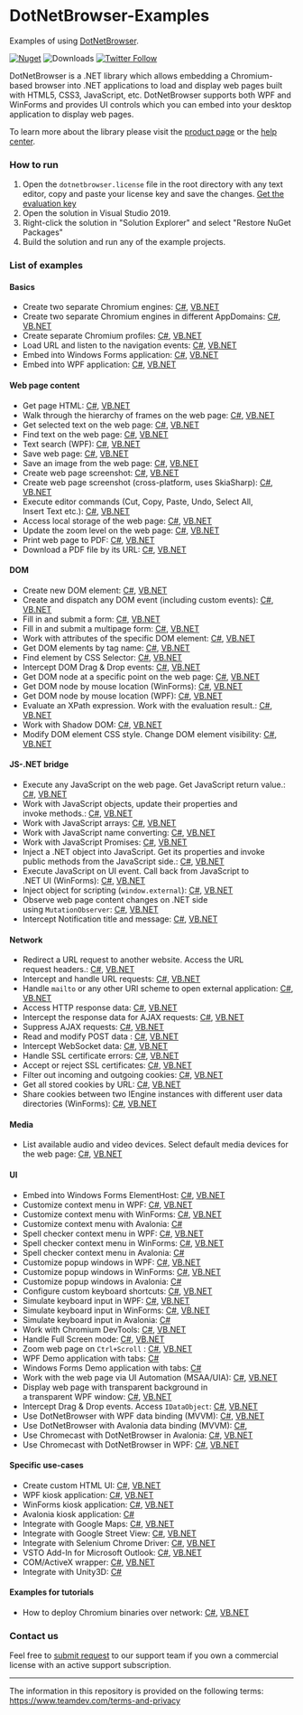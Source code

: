 # DotNetBrowser-Examples
Examples of using [DotNetBrowser](https://teamdev.com/dotnetbrowser).

[![Nuget](https://img.shields.io/nuget/v/DotNetBrowser?color=%238f479b&style=for-the-badge)](https://www.nuget.org/packages/DotNetBrowser/) ![Downloads](https://img.shields.io/nuget/dt/DotNetBrowser?color=%238f479b&style=for-the-badge) [![Twitter Follow](https://img.shields.io/twitter/follow/DotNetBrowser?color=%238f479b&style=for-the-badge)](https://twitter.com/intent/follow?screen_name=DotNetBrowser)

DotNetBrowser is a .NET library which allows embedding a Chromium-based browser into .NET applications to load and display web pages built with HTML5, CSS3, JavaScript, etc. DotNetBrowser supports both WPF and WinForms and provides UI controls which you can embed into your desktop application to display web pages. 

To learn more about the library please visit the [product page](https://teamdev.com/dotnetbrowser) or the [help center](https://teamdev.com/dotnetbrowser/docs).

### How to run
1. Open the `dotnetbrowser.license` file in the root directory with any text editor, copy and paste your license key and save the changes. [Get the evaluation key](https://teamdev.com/dotnetbrowser#evaluate)
2. Open the solution in Visual Studio 2019.
3. Right-click the solution in "Solution Explorer" and select "Restore NuGet Packages"
4. Build the solution and run any of the example projects.

### List of examples

#### Basics

* Create two separate Chromium engines: [C#](csharp/console/SeparateEngines/Program.cs), [VB.NET](vbnet/console/SeparateEngines/Program.vb)
* Create two separate Chromium engines in different AppDomains: [C#](csharp/console/SeparateEngines.AppDomains/Program.cs), [VB.NET](vbnet/console/SeparateEngines.AppDomains/Program.vb)
* Create separate Chromium profiles: [C#](csharp/winforms/Profiles), [VB.NET](vbnet/winforms/Profiles)
* Load URL and listen to the navigation events: [C#](csharp/console/LoadEvents/Program.cs), [VB.NET](vbnet/console/LoadEvents/Program.vb)
* Embed into Windows Forms application: [C#](https://github.com/TeamDev-IP/DotNetBrowser-QuickStart/tree/main/csharp/Embedding.WinForms), [VB.NET](https://github.com/TeamDev-IP/DotNetBrowser-QuickStart/tree/main/vbnet/Embedding.WinForms) 
* Embed into WPF application: [C#](https://github.com/TeamDev-IP/DotNetBrowser-QuickStart/tree/main/csharp/Embedding.Wpf), [VB.NET](https://github.com/TeamDev-IP/DotNetBrowser-QuickStart/tree/main/vbnet/Embedding.Wpf)

#### Web page content

* Get page HTML: [C#](csharp/console/GetHtml/Program.cs), [VB.NET](vbnet/console/GetHtml/Program.vb)
* Walk through the hierarchy of frames on the web page: [C#](csharp/console/GetFrames/Program.cs), [VB.NET](vbnet/console/GetFrames/Program.vb)
* Get selected text on the web page: [C#](csharp/console/GetSelectedText/Program.cs), [VB.NET](vbnet/console/GetSelectedText/Program.vb)
* Find text on the web page: [C#](csharp/console/FindText/Program.cs), [VB.NET](vbnet/console/FindText/Program.vb)
* Text search (WPF): [C#](csharp/wpf/FindText), [VB.NET](vbnet/wpf/FindText)
* Save web page: [C#](csharp/wpf/SaveWebPage), [VB.NET](vbnet/wpf/SaveWebPage)
* Save an image from the web page: [C#](csharp/console/SaveImageFromPage/Program.cs), [VB.NET](vbnet/console/SaveImageFromPage/Program.vb)
* Create web page screenshot: [C#](csharp/console/HtmlToImage/Program.cs), [VB.NET](vbnet/console/HtmlToImage/Program.vb)
* Create web page screenshot (cross-platform, uses SkiaSharp): [C#](csharp/console/HtmlToImage.SkiaSharp/Program.cs), [VB.NET](vbnet/console/HtmlToImage.SkiaSharp/Program.vb)
* Execute editor commands (Cut, Copy, Paste, Undo, Select All,<br/> Insert Text etc.): [C#](csharp/console/ExecuteCommand/Program.cs), [VB.NET](vbnet/console/ExecuteCommand/Program.vb)
* Access local storage of the web page: [C#](csharp/console/WebStorage), [VB.NET](vbnet/console/WebStorage/Program.vb)
* Update the zoom level on the web page: [C#](csharp/console/Zoom/Program.cs), [VB.NET](vbnet/console/Zoom/Program.vb)
* Print web page to PDF: [C#](csharp/console/Printing.WebPageToPdf/Program.cs), [VB.NET](vbnet/console/Printing.WebPageToPdf/Program.vb)
* Download a PDF file by its URL: [C#](csharp/console/DownloadPdf/Program.cs), [VB.NET](vbnet/console/DownloadPdf/Program.vb)

#### DOM 

* Create new DOM element: [C#](csharp/console/DomCreateElement/Program.cs), [VB.NET](vbnet/console/DomCreateElement/Program.vb)
* Create and dispatch any DOM event (including custom events): [C#](csharp/console/DomCreateEvent/Program.cs), [VB.NET](vbnet/console/DomCreateEvent/Program.vb)
* Fill in and submit a form: [C#](csharp/console/DomForm/Program.cs), [VB.NET](vbnet/console/DomForm/Program.vb)
* Fill in and submit a multipage form: [C#](csharp/winforms/SimulateUserInput), [VB.NET](vbnet/winforms/SimulateUserInput)
* Work with attributes of the specific DOM element: [C#](csharp/console/DomGetAttributes/Program.cs), [VB.NET](vbnet/console/DomGetAttributes/Program.vb)
* Get DOM elements by tag name: [C#](csharp/console/DomGetElements/Program.cs), [VB.NET](vbnet/console/DomGetElements/Program.vb)
* Find element by CSS Selector: [C#](csharp/console/DomQuerySelector/Program.cs), [VB.NET](vbnet/console/DomQuerySelector/Program.vb)
* Intercept DOM Drag & Drop events: [C#](csharp/winforms/Dom.DragAndDrop), [VB.NET](vbnet/winforms/Dom.DragAndDrop)
* Get DOM node at a specific point on the web page: [C#](csharp/console/Inspect/Program.cs), [VB.NET](vbnet/console/Inspect/Program.vb)
* Get DOM node by mouse location (WinForms): [C#](csharp/winforms/Inspect), [VB.NET](vbnet/winforms/Inspect)
* Get DOM node by mouse location (WPF): [C#](csharp/wpf/Inspect), [VB.NET](vbnet/wpf/Inspect)
* Evaluate an XPath expression. Work with the evaluation result.: [C#](csharp/console/XPath/Program.cs), [VB.NET](vbnet/console/XPath/Program.vb)
* Work with Shadow DOM: [C#](csharp/console/ShadowDom/Program.cs), [VB.NET](vbnet/console/ShadowDom/Program.vb)
* Modify DOM element CSS style. Change DOM element visibility: [C#](csharp/winforms/ElementVisibility), [VB.NET](vbnet/winforms/ElementVisibility)

#### JS-.NET bridge

* Execute any JavaScript on the web page. Get JavaScript return value.: [C#](csharp/console/JavaScript/Program.cs), [VB.NET](vbnet/console/JavaScript/Program.vb)
* Work with JavaScript objects, update their properties and <br/>invoke methods.: [C#](csharp/console/JavaScriptObjects/Program.cs), [VB.NET](vbnet/console/JavaScriptObjects/Program.vb)
* Work with JavaScript arrays: [C#](csharp/console/JavaScriptBridge.Arrays/Program.cs), [VB.NET](vbnet/console/JavaScriptBridge.Arrays/Program.vb)
* Work with JavaScript name converting: [C#](csharp/console/JavaScriptBridge.NameConverter/Program.cs), [VB.NET](vbnet/console/JavaScriptBridge.NameConverter/Program.vb)
* Work with JavaScript Promises: [C#](csharp/console/JavaScriptBridge.Promises/Program.cs), [VB.NET](vbnet/console/JavaScriptBridge.Promises/Program.vb)
* Inject a .NET object into JavaScript. Get its properties and invoke <br/>public methods from the JavaScript side.: [C#](csharp/console/JavaScriptBridge/Program.cs), [VB.NET](vbnet/console/JavaScriptBridge/Program.vb)
* Execute JavaScript on UI event. Call back from JavaScript to <br/>.NET UI (WinForms): [C#](csharp/winforms/JavaScriptBridge), [VB.NET](vbnet/winforms/JavaScriptBridge)
* Inject object for scripting (`window.external`): [C#](csharp/console/InjectObjectForScripting/Program.cs), [VB.NET](vbnet/console/InjectObjectForScripting/Program.vb)
* Observe web page content changes on .NET side <br/>using `MutationObserver`: [C#](csharp/winforms/ObservePageChanges), [VB.NET](vbnet/winforms/ObservePageChanges)
* Intercept Notification title and message: [C#](csharp/console/Notifications.InterceptData/Program.cs), [VB.NET](vbnet/console/Notifications.InterceptData/Program.vb)

#### Network

* Redirect a URL request to another website. Access the URL <br/>request headers.: [C#](csharp/console/NetworkHandlers/Program.cs), [VB.NET](vbnet/console/NetworkHandlers/Program.vb)
* Intercept and handle URL requests: [C#](csharp/console/CustomRequestHandling/Program.cs), [VB.NET](vbnet/console/CustomRequestHandling/Program.vb)
* Handle `mailto` or any other URI scheme to open external application: [C#](csharp/winforms/MailToHandling), [VB.NET](vbnet/winforms/MailToHandling)
* Access HTTP response data: [C#](csharp/console/AccessingHttpResponseData/Program.cs), [VB.NET](vbnet/console/AccessingHttpResponseData/Program.vb)
* Intercept the response data for AJAX requests: [C#](csharp/console/AjaxResponseIntercept/Program.cs), [VB.NET](vbnet/console/AjaxResponseIntercept/Program.vb) 
* Suppress AJAX requests: [C#](csharp/console/AjaxCallsFilter/Program.cs), [VB.NET](vbnet/console/AjaxCallsFilter/Program.vb) 
* Read and modify POST data : [C#](csharp/console/PostData/Program.cs), [VB.NET](vbnet/console/PostData/Program.vb)
* Intercept WebSocket data: [C#](csharp/console/WebSockets.InterceptData/Program.cs), [VB.NET](vbnet/console/WebSockets.InterceptData/Program.vb)
* Handle SSL certificate errors: [C#](csharp/console/CertificateError/Program.cs), [VB.NET](vbnet/console/CertificateError/Program.vb) 
* Accept or reject SSL certificates: [C#](csharp/console/CertificateVerifier/Program.cs), [VB.NET](vbnet/console/CertificateVerifier/Program.vb) 
* Filter out incoming and outgoing cookies: [C#](csharp/console/CookieFilter/Program.cs), [VB.NET](vbnet/console/CookieFilter/Program.vb) 
* Get all stored cookies by URL: [C#](csharp/console/Cookies/Program.cs), [VB.NET](vbnet/console/Cookies/Program.vb) 
* Share cookies between two IEngine instances with different user data directories (WinForms): [C#](csharp/winforms/CookiesSharing), [VB.NET](vbnet/winforms/CookiesSharing)

#### Media

* List available audio and video devices. Select default media devices for <br/>the web page: [C#](csharp/console/DefaultMediaStreamDevice/Program.cs), [VB.NET](vbnet/console/DefaultMediaStreamDevice/Program.vb)

#### UI
* Embed into Windows Forms ElementHost: [C#](csharp/winforms/ElementHostEmbedding), [VB.NET](vbnet/winforms/ElementHostEmbedding) 
* Customize context menu in WPF: [C#](csharp/wpf/ContextMenu), [VB.NET](vbnet/wpf/ContextMenu) 
* Customize context menu with WinForms: [C#](csharp/winforms/ContextMenu), [VB.NET](vbnet/winforms/ContextMenu) 
* Customize context menu with Avalonia: [C#](csharp/avalonia/ContextMenu)
* Spell checker context menu in WPF: [C#](csharp/wpf/ContextMenu.SpellCheck), [VB.NET](vbnet/wpf/ContextMenu.SpellCheck) 
* Spell checker context menu in WinForms: [C#](csharp/winforms/ContextMenu.SpellCheck), [VB.NET](vbnet/winforms/ContextMenu.SpellCheck)
* Spell checker context menu in Avalonia: [C#](csharp/avalonia/ContextMenu.SpellCheck)
* Customize popup windows in WPF: [C#](csharp/wpf/Popups), [VB.NET](vbnet/wpf/Popups) 
* Customize popup windows in WinForms: [C#](csharp/winforms/Popups), [VB.NET](vbnet/winforms/Popups) 
* Customize popup windows in Avalonia: [C#](csharp/avalonia/Popups)
* Configure custom keyboard shortcuts: [C#](csharp/winforms/CustomShortcuts), [VB.NET](vbnet/winforms/CustomShortcuts) 
* Simulate keyboard input in WPF: [C#](csharp/wpf/KeyboardEventSimulation), [VB.NET](vbnet/wpf/KeyboardEventSimulation)
* Simulate keyboard input in WinForms: [C#](csharp/winforms/KeyboardEventSimulation), [VB.NET](vbnet/winforms/KeyboardEventSimulation)
* Simulate keyboard input in Avalonia: [C#](csharp/avalonia/KeyboardEventSimulation)
* Work with Chromium DevTools: [C#](csharp/winforms/DevTools), [VB.NET](vbnet/winforms/DevTools)
* Handle Full Screen mode: [C#](csharp/winforms/FullScreen), [VB.NET](vbnet/winforms/FullScreen)
* Zoom web page on `Ctrl+Scroll` : [C#](csharp/wpf/Zoom), [VB.NET](vbnet/wpf/Zoom)
* WPF Demo application with tabs: [C#](csharp/wpf/Demo)
* Windows Forms Demo application with tabs: [C#](csharp/winforms/Demo)
* Work with the web page via UI Automation (MSAA/UIA): [C#](csharp/wpf/UiAutomation), [VB.NET](vbnet/wpf/UiAutomation)
* Display web page with transparent background in <br/>a transparent WPF window: [C#](csharp/wpf/TransparentWebPage), [VB.NET](vbnet/wpf/TransparentWebPage)
* Intercept Drag & Drop events. Access `IDataObject`: [C#](csharp/wpf/DragAndDrop), [VB.NET](vbnet/wpf/DragAndDrop)
* Use DotNetBrowser with WPF data binding (MVVM): [C#](csharp/wpf/Mvvm), [VB.NET](vbnet/wpf/Mvvm)
* Use DotNetBrowser with Avalonia data binding (MVVM): [C#](csharp/avalonia/Mvvm),
* Use Chromecast with DotNetBrowser in Avalonia: [C#](csharp/avalonia/Chromecast), [VB.NET](vbnet/avalonia/Chromecast)
* Use Chromecast with DotNetBrowser in WPF: [C#](csharp/wpf/Chromecast), [VB.NET](vbnet/wpf/Chromecast)

#### Specific use-cases

* Create custom HTML UI: [C#](csharp/wpf/CreateHtmlUi), [VB.NET](vbnet/wpf/CreateHtmlUi)
* WPF kiosk application: [C#](csharp/wpf/Kiosk), [VB.NET](vbnet/wpf/Kiosk)
* WinForms kiosk application: [C#](csharp/winforms/Kiosk), [VB.NET](vbnet/winforms/Kiosk)
* Avalonia kiosk application: [C#](csharp/avalonia/Kiosk)
* Integrate with Google Maps: [C#](csharp/winforms/GoogleMaps), [VB.NET](vbnet/winforms/GoogleMaps)
* Integrate with Google Street View: [C#](csharp/winforms/GoogleStreetView), [VB.NET](vbnet/winforms/GoogleStreetView)
* Integrate with Selenium Chrome Driver: [C#](csharp/selenium/SeleniumChromeDriver), [VB.NET](vbnet/selenium/SeleniumChromeDriver)
* VSTO Add-In for Microsoft Outlook: [C#](csharp/vsto/MyOutlookAddIn), [VB.NET](vbnet/vsto/MyOutlookAddIn)
* COM/ActiveX wrapper: [C#](csharp/activex/ComWrapper), [VB.NET](vbnet/activex/ComWrapper)
* Integrate with Unity3D: [C#](csharp/unity3d)

#### Examples for tutorials
* Нow to deploy Chromium binaries over network: [C#](csharp/wpf/ChromiumBinariesResolver), [VB.NET](vbnet/wpf/ChromiumBinariesResolver)

### Contact us
Feel free to [submit request](https://dotnetbrowser.support.teamdev.com/support/tickets/new) to our support team if you own a commercial license with an active support subscription.

---

The information in this repository is provided on the following terms: https://www.teamdev.com/terms-and-privacy

